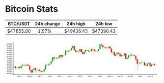 # Bitcoin Stats

BTC/USDT|24h change|24h high|24h low|
|---|---|---|---|
|$47855.80|-1.97%|$49436.43|$47390.43|

<img src="./chart.svg">
